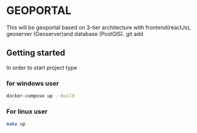 # GEOPORTAL

This will be geoportal based on 3-tier architecture with frontend(reactJs), geoserver (Geoserver)and database (PostGIS).
git add

## Getting started

In order to start project type

### for windows user

```bash
docker-compose up --build
```

### For linux user

```bash
make up
```
